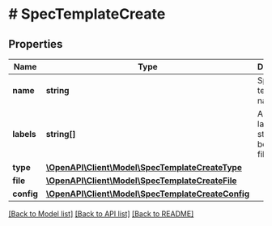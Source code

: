 # # SpecTemplateCreate

## Properties

Name | Type | Description | Notes
------------ | ------------- | ------------- | -------------
**name** | **string** | Spec template name |
**labels** | **string[]** | Array of label strings, can be used for filtering. | [optional]
**type** | [**\OpenAPI\Client\Model\SpecTemplateCreateType**](SpecTemplateCreateType.md) |  |
**file** | [**\OpenAPI\Client\Model\SpecTemplateCreateFile**](SpecTemplateCreateFile.md) |  |
**config** | [**\OpenAPI\Client\Model\SpecTemplateCreateConfig**](SpecTemplateCreateConfig.md) |  | [optional]

[[Back to Model list]](../../README.md#models) [[Back to API list]](../../README.md#endpoints) [[Back to README]](../../README.md)
